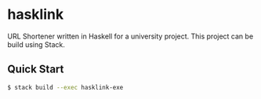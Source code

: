 # hasklink

URL Shortener written in Haskell for a university project. This project can be build using Stack.

## Quick Start

```bash
$ stack build --exec hasklink-exe
```
